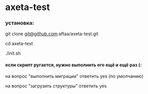 # axeta-test

### установка:

git clone git@github.com:aftaa/axeta-test.git

cd axeta-test

./init.sh

#### если скрипт ругается, нужно выполнить его ещё и ещё раз (:

на вопрос "выполнить миграции" ответить yes (по умолчанию)

на вопрос "загрузить структуры" ответить yes

